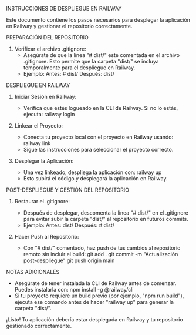 INSTRUCCIONES DE DESPLIEGUE EN RAILWAY

Este documento contiene los pasos necesarios para desplegar la aplicación en Railway y gestionar el repositorio correctamente.

PREPARACIÓN DEL REPOSITORIO

1. Verificar el archivo .gitignore:
   - Asegúrate de que la línea "# dist/" esté comentada en el archivo .gitignore. Esto permite que la carpeta "dist/" se incluya temporalmente para el despliegue en Railway.
   - Ejemplo:
     Antes: # dist/
     Después: dist/

DESPLIEGUE EN RAILWAY

1. Iniciar Sesión en Railway:
   - Verifica que estés logueado en la CLI de Railway. Si no lo estás, ejecuta:
     railway login

2. Linkear el Proyecto:
   - Conecta tu proyecto local con el proyecto en Railway usando:
     railway link
   - Sigue las instrucciones para seleccionar el proyecto correcto.

3. Desplegar la Aplicación:
   - Una vez linkeado, despliega la aplicación con:
     railway up
   - Esto subirá el código y desplegará la aplicación en Railway.

POST-DESPLIEGUE Y GESTIÓN DEL REPOSITORIO

1. Restaurar el .gitignore:
   - Después de desplegar, descomenta la línea "# dist/" en el .gitignore para evitar subir la carpeta "dist/" al repositorio en futuros commits.
   - Ejemplo:
     Antes: dist/
     Después: # dist/

2. Hacer Push al Repositorio:
   - Con "# dist/" comentado, haz push de tus cambios al repositorio remoto sin incluir el build:
     git add .
     git commit -m "Actualización post-despliegue"
     git push origin main

NOTAS ADICIONALES
- Asegúrate de tener instalada la CLI de Railway antes de comenzar. Puedes instalarla con:
  npm install -g @railway/cli
- Si tu proyecto requiere un build previo (por ejemplo, "npm run build"), ejecuta ese comando antes de hacer "railway up" para generar la carpeta "dist/".

¡Listo! Tu aplicación debería estar desplegada en Railway y tu repositorio gestionado correctamente.